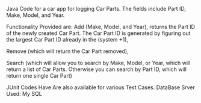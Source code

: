 Java Code for a car app for logging Car Parts.
The fields include Part ID, Make, Model, and Year.

Functionality Provided are:
Add (Make, Model, and Year), 
returns the Part ID of the newly created Car Part. 
The Car Part ID is generated by figuring out the largest Car Part ID already in the (system +1),

Remove (which will return the Car Part removed),

Search (which will allow you to search by Make, Model, or Year, which will return a list of Car Parts. 
Otherwise you can search by Part ID, which will return one single Car Part)

JUnit Codes Have Are also available for various Test Cases.
DataBase Srver Used: My SQL
